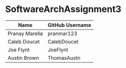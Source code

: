 # SoftwareArchAssignment3

| Name | GitHub Username 
| --- | --- |
| Pranay Marella | pranmar123 
| Caleb Doucet | CalebDoucet 
| Joe Flynt | JoeFlynt 
| Austin Brown | ThomasAustn 
